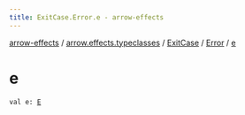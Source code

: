```yaml
---
title: ExitCase.Error.e - arrow-effects
---
```


[arrow-effects](../../../index.html) / [arrow.effects.typeclasses](../../index.html) / [ExitCase](../index.html) / [Error](index.html) / [e](./e.html)

# e

`val e: `[`E`](index.html#E)